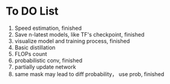 # To DO List
1. Speed estimation, finished
2. Save n-latest models, like TF's checkpoint, finished
3. visualize model and training process, finished
4. Basic distillation
5. FLOPs count
6. probabilistic conv, finished
7. partially update network
8. same mask may lead to diff probability， use prob, finished

